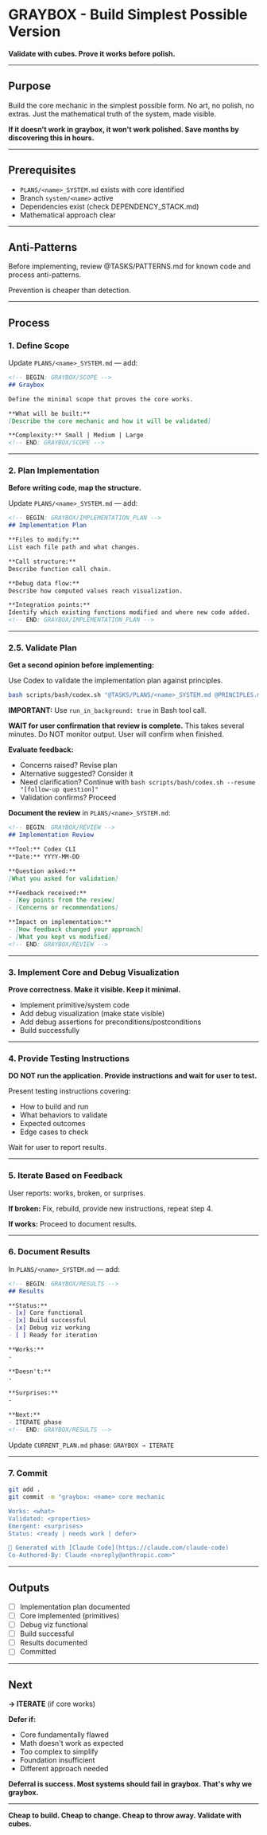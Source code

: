 # GRAYBOX - Build Simplest Possible Version

**Validate with cubes. Prove it works before polish.**

---

## Purpose

Build the core mechanic in the simplest possible form. No art, no polish, no extras. Just the mathematical truth of the system, made visible.

**If it doesn't work in graybox, it won't work polished. Save months by discovering this in hours.**

---

## Prerequisites

- `PLANS/<name>_SYSTEM.md` exists with core identified
- Branch `system/<name>` active
- Dependencies exist (check DEPENDENCY_STACK.md)
- Mathematical approach clear

---

## Anti-Patterns

Before implementing, review @TASKS/PATTERNS.md for known code and process anti-patterns.

Prevention is cheaper than detection.

---

## Process

### 1. Define Scope

Update `PLANS/<name>_SYSTEM.md` — add:

```markdown
<!-- BEGIN: GRAYBOX/SCOPE -->
## Graybox

Define the minimal scope that proves the core works.

**What will be built:**
[Describe the core mechanic and how it will be validated]

**Complexity:** Small | Medium | Large
<!-- END: GRAYBOX/SCOPE -->
```

---

### 2. Plan Implementation

**Before writing code, map the structure.**

Update `PLANS/<name>_SYSTEM.md` — add:

```markdown
<!-- BEGIN: GRAYBOX/IMPLEMENTATION_PLAN -->
## Implementation Plan

**Files to modify:**
List each file path and what changes.

**Call structure:**
Describe function call chain.

**Debug data flow:**
Describe how computed values reach visualization.

**Integration points:**
Identify which existing functions modified and where new code added.
<!-- END: GRAYBOX/IMPLEMENTATION_PLAN -->
```

---

### 2.5. Validate Plan

**Get a second opinion before implementing:**

Use Codex to validate the implementation plan against principles.

```bash
bash scripts/bash/codex.sh "@TASKS/PLANS/<name>_SYSTEM.md @PRINCIPLES.md @CONVENTIONS.md [your validation question]"
```

**IMPORTANT:** Use `run_in_background: true` in Bash tool call.

**WAIT for user confirmation that review is complete.** This takes several minutes. Do NOT monitor output. User will confirm when finished.

**Evaluate feedback:**
- Concerns raised? Revise plan
- Alternative suggested? Consider it
- Need clarification? Continue with `bash scripts/bash/codex.sh --resume "[follow-up question]"`
- Validation confirms? Proceed

**Document the review** in `PLANS/<name>_SYSTEM.md`:

```markdown
<!-- BEGIN: GRAYBOX/REVIEW -->
## Implementation Review

**Tool:** Codex CLI
**Date:** YYYY-MM-DD

**Question asked:**
[What you asked for validation]

**Feedback received:**
- [Key points from the review]
- [Concerns or recommendations]

**Impact on implementation:**
- [How feedback changed your approach]
- [What you kept vs modified]
<!-- END: GRAYBOX/REVIEW -->
```

---

### 3. Implement Core and Debug Visualization

**Prove correctness. Make it visible. Keep it minimal.**

- Implement primitive/system code
- Add debug visualization (make state visible)
- Add debug assertions for preconditions/postconditions
- Build successfully

---

### 4. Provide Testing Instructions

**DO NOT run the application. Provide instructions and wait for user to test.**

Present testing instructions covering:
- How to build and run
- What behaviors to validate
- Expected outcomes
- Edge cases to check

Wait for user to report results.

---

### 5. Iterate Based on Feedback

User reports: works, broken, or surprises.

**If broken:** Fix, rebuild, provide new instructions, repeat step 4.

**If works:** Proceed to document results.

---

### 6. Document Results

In `PLANS/<name>_SYSTEM.md` — add:

```markdown
<!-- BEGIN: GRAYBOX/RESULTS -->
## Results

**Status:**
- [x] Core functional
- [x] Build successful
- [x] Debug viz working
- [ ] Ready for iteration

**Works:**
-

**Doesn't:**
-

**Surprises:**
-

**Next:**
- ITERATE phase
<!-- END: GRAYBOX/RESULTS -->
```

Update `CURRENT_PLAN.md` phase: `GRAYBOX → ITERATE`

---

### 7. Commit

```bash
git add .
git commit -m "graybox: <name> core mechanic

Works: <what>
Validated: <properties>
Emergent: <surprises>
Status: <ready | needs work | defer>

🤖 Generated with [Claude Code](https://claude.com/claude-code)
Co-Authored-By: Claude <noreply@anthropic.com>"
```

---

## Outputs

- [ ] Implementation plan documented
- [ ] Core implemented (primitives)
- [ ] Debug viz functional
- [ ] Build successful
- [ ] Results documented
- [ ] Committed

---

## Next

**→ ITERATE** (if core works)

**Defer if:**
- Core fundamentally flawed
- Math doesn't work as expected
- Too complex to simplify
- Foundation insufficient
- Different approach needed

**Deferral is success. Most systems should fail in graybox. That's why we graybox.**

---

**Cheap to build. Cheap to change. Cheap to throw away. Validate with cubes.**
